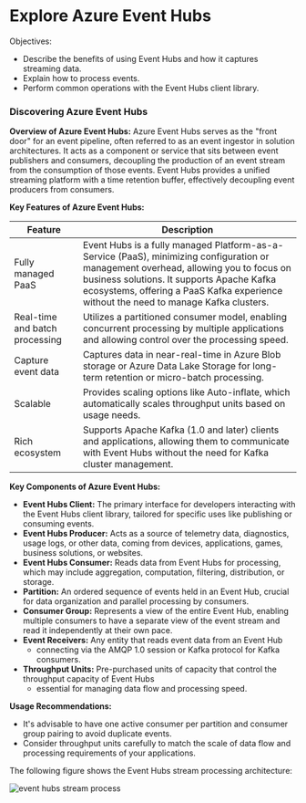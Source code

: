 # Explore Azure Event Hubs

Objectives:

- Describe the benefits of using Event Hubs and how it captures streaming data.
- Explain how to process events.
- Perform common operations with the Event Hubs client library.

### **Discovering Azure Event Hubs**

**Overview of Azure Event Hubs:**
Azure Event Hubs serves as the "front door" for an event pipeline, often referred to as an event ingestor in solution architectures. It acts as a component or service that sits between event publishers and consumers, decoupling the production of an event stream from the consumption of those events. Event Hubs provides a unified streaming platform with a time retention buffer, effectively decoupling event producers from consumers.

**Key Features of Azure Event Hubs:**

| Feature                         | Description |
|---------------------------------|-------------|
| Fully managed PaaS              | Event Hubs is a fully managed Platform-as-a-Service (PaaS), minimizing configuration or management overhead, allowing you to focus on business solutions. It supports Apache Kafka ecosystems, offering a PaaS Kafka experience without the need to manage Kafka clusters. |
| Real-time and batch processing  | Utilizes a partitioned consumer model, enabling concurrent processing by multiple applications and allowing control over the processing speed. |
| Capture event data              | Captures data in near-real-time in Azure Blob storage or Azure Data Lake Storage for long-term retention or micro-batch processing. |
| Scalable                        | Provides scaling options like Auto-inflate, which automatically scales throughput units based on usage needs. |
| Rich ecosystem                  | Supports Apache Kafka (1.0 and later) clients and applications, allowing them to communicate with Event Hubs without the need for Kafka cluster management. |

**Key Components of Azure Event Hubs:**

- **Event Hubs Client:** The primary interface for developers interacting with the Event Hubs client library, tailored for specific uses like publishing or consuming events.
- **Event Hubs Producer:** Acts as a source of telemetry data, diagnostics, usage logs, or other data, coming from devices, applications, games, business solutions, or websites.
- **Event Hubs Consumer:** Reads data from Event Hubs for processing, which may include aggregation, computation, filtering, distribution, or storage.
- **Partition:** An ordered sequence of events held in an Event Hub, crucial for data organization and parallel processing by consumers.
- **Consumer Group:** Represents a view of the entire Event Hub, enabling multiple consumers to have a separate view of the event stream and read it independently at their own pace.
- **Event Receivers:** Any entity that reads event data from an Event Hub
  - connecting via the AMQP 1.0 session or Kafka protocol for Kafka consumers.
- **Throughput Units:** Pre-purchased units of capacity that control the throughput capacity of Event Hubs
  - essential for managing data flow and processing speed.

**Usage Recommendations:**

- It's advisable to have one active consumer per partition and consumer group pairing to avoid duplicate events.
- Consider throughput units carefully to match the scale of data flow and processing requirements of your applications.

The following figure shows the Event Hubs stream processing architecture:

![event hubs stream process](https://learn.microsoft.com/en-us/training/wwl-azure/azure-event-hubs/media/event-hubs-stream-processing.png)